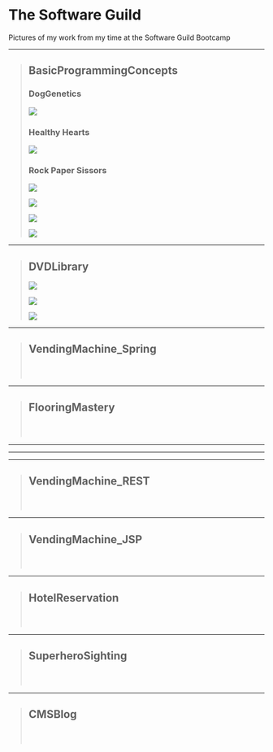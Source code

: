 # The Software Guild

Pictures of my work from my time at the Software Guild Bootcamp

- - - -
  
> BasicProgrammingConcepts
> ---------------
> ### DogGenetics
> <kbd><img src="https://github.com/PhillipMarsley/The-Software-Guild/blob/master/images/BasicProgrammingConcepts_DogGenetics.PNG" /></kbd>
>
> ### Healthy Hearts
> <kbd><img src="https://github.com/PhillipMarsley/The-Software-Guild/blob/master/images/BasicProgrammingConcepts_HealthyHearts.PNG" /></kbd>
>
> ### Rock Paper Sissors
> <kbd><img src="https://github.com/PhillipMarsley/The-Software-Guild/blob/master/images/BasicProgrammingConcepts_RockPaperSissors_Start.PNG" /></kbd>
>
> <kbd><img src="https://github.com/PhillipMarsley/The-Software-Guild/blob/master/images/BasicProgrammingConcepts_RockPaperSissors_Choose.PNG" /></kbd>
>
> <kbd><img src="https://github.com/PhillipMarsley/The-Software-Guild/blob/master/images/BasicProgrammingConcepts_RockPaperSissors_PlayAgain.PNG" /></kbd>
>
> <kbd><img src="https://github.com/PhillipMarsley/The-Software-Guild/blob/master/images/BasicProgrammingConcepts_RockPaperSissors_End.PNG" /></kbd>

- - - -
  
> DVDLibrary
> ---------------
> <kbd><img src="https://github.com/PhillipMarsley/The-Software-Guild/blob/master/images/DVDLibrary_Start.PNG" /></kbd>
>
> <kbd><img src="https://github.com/PhillipMarsley/The-Software-Guild/blob/master/images/DVDLibrary_ViewAll.PNG" /></kbd>
>
> <kbd><img src="https://github.com/PhillipMarsley/The-Software-Guild/blob/master/images/DVDLibrary_End.PNG" /></kbd>

- - - -
  
> VendingMachine_Spring
> ---------------
> <kbd><img src="" /></kbd>
>
> <kbd><img src="" /></kbd>
>
> <kbd><img src="" /></kbd>

- - - -
  
> FlooringMastery
> ---------------
> <kbd><img src="" /></kbd>
>
> <kbd><img src="" /></kbd>
>
> <kbd><img src="" /></kbd>

- - - - 
- - - -
- - - -
  
> VendingMachine_REST
> ---------------
> <kbd><img src="" /></kbd>
>
> <kbd><img src="" /></kbd>
>
> <kbd><img src="" /></kbd>

- - - -
  
> VendingMachine_JSP
> ---------------
> <kbd><img src="" /></kbd>
>
> <kbd><img src="" /></kbd>
>
> <kbd><img src="" /></kbd>

- - - -
  
> HotelReservation
> ---------------
> <kbd><img src="" /></kbd>
>
> <kbd><img src="" /></kbd>
>
> <kbd><img src="" /></kbd>

- - - -
  
> SuperheroSighting
> ---------------
> <kbd><img src="" /></kbd>
>
> <kbd><img src="" /></kbd>
>
> <kbd><img src="" /></kbd>

- - - -
  
> CMSBlog
> ---------------
> <kbd><img src="" /></kbd>
>
> <kbd><img src="" /></kbd>
>
> <kbd><img src="" /></kbd>
